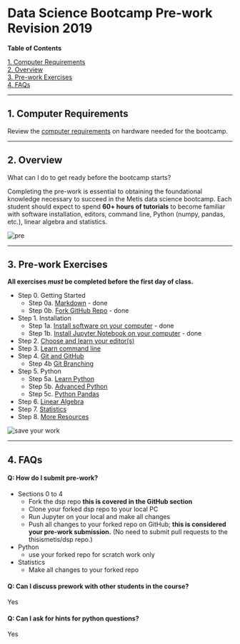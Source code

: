 # Data Science Bootcamp Pre-work Revision 2019

**Table of Contents**

[1. Computer Requirements](#section-a)  
[2. Overview](#section-b)  
[3. Pre-work Exercises](#section-c)  
[4. FAQs](#section-d)  

---

## <a name="section-a"></a>1.  Computer Requirements

Review the [computer requirements](resources/computer_requirements.md) on hardware needed for the bootcamp.  

---

## <a name="section-b"></a>2.  Overview

What can I do to get ready before the bootcamp starts?

Completing the pre-work is essential to obtaining the foundational knowledge necessary to succeed in the Metis data science bootcamp.  Each student should expect to spend **60+ hours of tutorials** to become familiar with software installation, editors, command line, Python (numpy, pandas, etc.), linear algebra and statistics.  

![pre](img/prep2.png)  

---

## <a name="section-c"></a>3.  Pre-work Exercises

**All exercises _must_ be completed before the first day of class.**

- Step 0.  Getting Started
    - Step 0a. [Markdown](lessons/markdown/readme.md) - done
    - Step 0b. [Fork GitHub Repo](lessons/git_fork/readme.md) - done
- Step 1.  Installation  
    - Step 1a. [Install software on your computer](lessons/install/readme.md) - done
    - Step 1b. [Install Jupyter Notebook on your computer](lessons/install_jupyter/readme.md) - done
- Step 2. [Choose and learn your editor(s)](lessons/editors/readme.md)
- Step 3. [Learn command line](lessons/command_line/readme.md)  
- Step 4. [Git and GitHub](lessons/git_intro/readme.md)
    - Step 4b [Git Branching](lessons/git_branches/readme.md)
- Step 5. Python  
    - Step 5a. [Learn Python](lessons/python_intro/readme.md)  
    - Step 5b. [Advanced Python](lessons/python_advanced/readme.md)  
    - Step 5c. [Python Pandas](lessons/pandas_intro/readme.md)  
- Step 6. [Linear Algebra](lessons/linear_algebra/readme.md)
- Step 7. [Statistics](lessons/statistics/readme.md)
- Step 8. [More Resources](lessons/more_resources/readme.md)

![save your work](img/save_your_work.png)

---

## <a name="section-d"></a>4.  FAQs

#### Q:  How do I submit pre-work?  
* Sections 0 to 4
  * Fork the dsp repo **this is covered in the GitHub section**
  * Clone your forked dsp repo to your local PC 
  * Run Jupyter on your local and make all changes
  * Push all changes to your forked repo on GitHub; **this is considered your pre-work submission.**  (No need to submit pull requests to the thisismetis/dsp repo.)
* Python
  * use your forked repo for scratch work only
* Statistics
  * Make all changes to your forked repo

#### Q:  Can I discuss prework with other students in the course?
Yes

#### Q:  Can I ask for hints for python questions?
Yes
